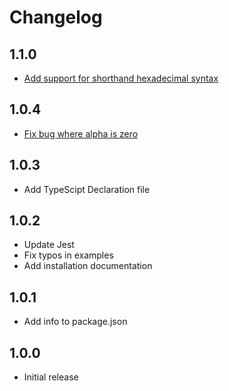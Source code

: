 # Changelog

## 1.1.0
- [Add support for shorthand hexadecimal syntax](https://github.com/nathsimpson/hex-alpha/issues/11)

## 1.0.4
- [Fix bug where alpha is zero](https://github.com/nathsimpson/hex-alpha/issues/9)

## 1.0.3

- Add TypeScipt Declaration file

## 1.0.2

- Update Jest
- Fix typos in examples
- Add installation documentation

## 1.0.1

- Add info to package.json

## 1.0.0

- Initial release
